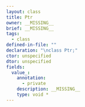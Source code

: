 ```yaml
---
layout: class
title: Ptr
owner: __MISSING__
brief: __MISSING__
tags:
  - class
defined-in-file: ""
declaration: "\nclass Ptr;"
ctor: unspecified
dtor: unspecified
fields:
  value_:
    annotation:
      - private
    description: __MISSING__
    type: void *
---
```

